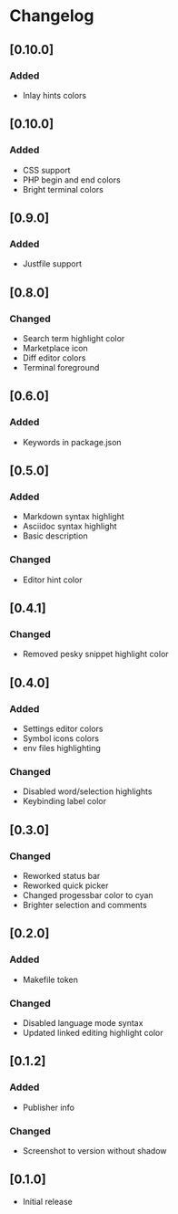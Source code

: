 # Changelog

## [0.10.0]

### Added

- Inlay hints colors

## [0.10.0]

### Added

- CSS support
- PHP begin and end colors
- Bright terminal colors

## [0.9.0]

### Added

- Justfile support

## [0.8.0]

### Changed

- Search term highlight color
- Marketplace icon
- Diff editor colors
- Terminal foreground

## [0.6.0]

### Added

- Keywords in package.json

## [0.5.0]

### Added

- Markdown syntax highlight
- Asciidoc syntax highlight
- Basic description

### Changed

- Editor hint color

## [0.4.1]

### Changed

- Removed pesky snippet highlight color

## [0.4.0]

### Added

- Settings editor colors
- Symbol icons colors
- env files highlighting

### Changed

- Disabled word/selection highlights
- Keybinding label color

## [0.3.0]

### Changed

- Reworked status bar
- Reworked quick picker
- Changed progessbar color to cyan
- Brighter selection and comments

## [0.2.0]

### Added

- Makefile token

### Changed

- Disabled language mode syntax
- Updated linked editing highlight color

## [0.1.2]

### Added

- Publisher info

### Changed

- Screenshot to version without shadow

## [0.1.0]

- Initial release
